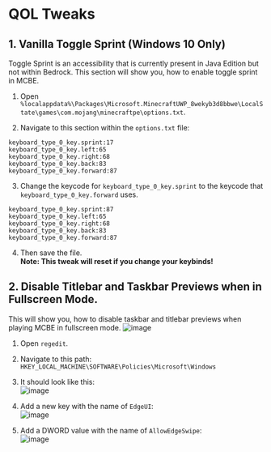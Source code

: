 
# QOL Tweaks

## 1. Vanilla Toggle Sprint (Windows 10 Only)
Toggle Sprint is an accessibility that is currently present in Java Edition but not within Bedrock. This section will show you, how to enable toggle sprint in MCBE.

1. Open `%localappdata%\Packages\Microsoft.MinecraftUWP_8wekyb3d8bbwe\LocalState\games\com.mojang\minecraftpe\options.txt`.

2. Navigate to this section within the `options.txt` file:
```
keyboard_type_0_key.sprint:17
keyboard_type_0_key.left:65
keyboard_type_0_key.right:68
keyboard_type_0_key.back:83
keyboard_type_0_key.forward:87
```

3. Change the keycode for `keyboard_type_0_key.sprint` to the keycode that `keyboard_type_0_key.forward` uses.
```
keyboard_type_0_key.sprint:87
keyboard_type_0_key.left:65
keyboard_type_0_key.right:68
keyboard_type_0_key.back:83
keyboard_type_0_key.forward:87
```
4. Then save the file.      
**Note: This tweak will reset if you change your keybinds!**

## 2. Disable Titlebar and Taskbar Previews when in Fullscreen Mode.
This will show you, how to disable taskbar and titlebar previews when playing MCBE in fullscreen mode.
![image](https://user-images.githubusercontent.com/41850963/140021475-d045e817-165f-432c-9732-d6a2b49eb7d4.png)

1. Open `regedit`.

2. Navigate to this path: `HKEY_LOCAL_MACHINE\SOFTWARE\Policies\Microsoft\Windows`

3. It should look like this:     
![image](https://user-images.githubusercontent.com/41850963/140021433-5d5538a4-190e-4080-b805-e5305ab6d08f.png)

4. Add a new key with the name of `EdgeUI`:   
![image](https://user-images.githubusercontent.com/41850963/140021579-fbd44a7c-aada-462d-84d4-a1ac35352dbd.png)

5. Add a DWORD value with the name of `AllowEdgeSwipe`:           
![image](https://user-images.githubusercontent.com/41850963/140021687-10bfaff7-53a0-4235-a16d-fba09bbaf325.png)


  

